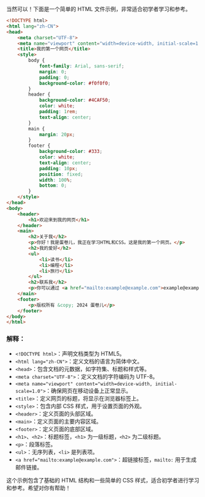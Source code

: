 当然可以！下面是一个简单的 HTML 文件示例，非常适合初学者学习和参考。

```html
<!DOCTYPE html>
<html lang="zh-CN">
<head>
    <meta charset="UTF-8">
    <meta name="viewport" content="width=device-width, initial-scale=1.0">
    <title>我的第一个网页</title>
    <style>
        body {
            font-family: Arial, sans-serif;
            margin: 0;
            padding: 0;
            background-color: #f0f0f0;
        }
        header {
            background-color: #4CAF50;
            color: white;
            padding: 1rem;
            text-align: center;
        }
        main {
            margin: 20px;
        }
        footer {
            background-color: #333;
            color: white;
            text-align: center;
            padding: 10px;
            position: fixed;
            width: 100%;
            bottom: 0;
        }
    </style>
</head>
<body>
    <header>
        <h1>欢迎来到我的网页</h1>
    </header>
    <main>
        <h2>关于我</h2>
        <p>你好！我是蛋卷儿，我正在学习HTML和CSS。这是我的第一个网页。</p>
        <h2>我的爱好</h2>
        <ul>
            <li>读书</li>
            <li>编程</li>
            <li>旅行</li>
        </ul>
        <h2>联系我</h2>
        <p>你可以通过 <a href="mailto:example@example.com">example@example.com</a> 联系我。</p>
    </main>
    <footer>
        <p>版权所有 &copy; 2024 蛋卷儿</p>
    </footer>
</body>
</html>
```

### 解释：
- `<!DOCTYPE html>`：声明文档类型为 HTML5。
- `<html lang="zh-CN">`：定义文档的语言为简体中文。
- `<head>`：包含文档的元数据，如字符集、标题和样式等。
- `<meta charset="UTF-8">`：定义文档的字符编码为 UTF-8。
- `<meta name="viewport" content="width=device-width, initial-scale=1.0">`：确保网页在移动设备上正常显示。
- `<title>`：定义网页的标题，将显示在浏览器标签上。
- `<style>`：包含内部 CSS 样式，用于设置页面的外观。
- `<header>`：定义页面的头部区域。
- `<main>`：定义页面的主要内容区域。
- `<footer>`：定义页面的底部区域。
- `<h1>`、`<h2>`：标题标签，`<h1>` 为一级标题，`<h2>` 为二级标题。
- `<p>`：段落标签。
- `<ul>`：无序列表，`<li>` 是列表项。
- `<a href="mailto:example@example.com">`：超链接标签，`mailto:` 用于生成邮件链接。

这个示例包含了基础的 HTML 结构和一些简单的 CSS 样式，适合初学者进行学习和参考。希望对你有帮助！